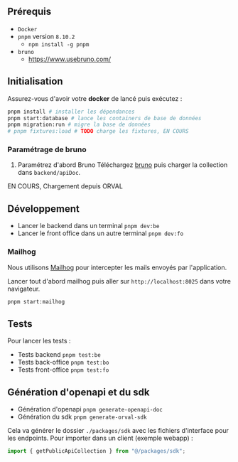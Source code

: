 ## Prérequis

- `Docker`
- `pnpm` version `8.10.2`
  - `npm install -g pnpm`
- `bruno`
  - https://www.usebruno.com/

## Initialisation

Assurez-vous d'avoir votre **docker** de lancé puis exécutez :

```bash
pnpm install # installer les dépendances
pnpm start:database # lance les containers de base de données
pnpm migration:run # migre la base de données
# pnpm fixtures:load # TODO charge les fixtures, EN COURS
```

### Paramétrage de bruno

1. Paramétrez d'abord Bruno
   Téléchargez [bruno](https://www.usebruno.com/) puis charger la collection dans `backend/apiDoc`.

EN COURS, Chargement depuis ORVAL

## Développement

- Lancer le backend dans un terminal `pnpm dev:be`
- Lancer le front office dans un autre terminal `pnpm dev:fo`

### Mailhog

Nous utilisons [Mailhog](https://github.com/axllent/mailhog) pour intercepter les mails envoyés par l'application.

Lancer tout d'abord mailhog puis aller sur `http://localhost:8025` dans votre navigateur.

```bash
pnpm start:mailhog
```

## Tests

Pour lancer les tests :

- Tests backend `pnpm test:be`
- Tests back-office `pnpm test:bo`
- Tests front-office `pnpm test:fo`

## Génération d'openapi et du sdk

- Génération d'openapi `pnpm generate-openapi-doc`
- Génération du sdk `pnpm generate-orval-sdk`

Cela va générer le dossier `./packages/sdk` avec les fichiers d'interface pour les endpoints.
Pour importer dans un client (exemple webapp) :

```typescript
import { getPublicApiCollection } from "@/packages/sdk";
```
